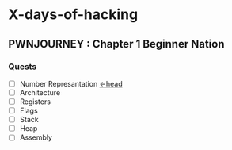 # X-days-of-hacking
## PWNJOURNEY : Chapter 1 Beginner Nation
### Quests
*  [ ] Number Represantation [<-head](https://github.com/fr334aks-TTW/15-days-of-hacking/tree/main/Winter/Number%20Representation)
*  [ ] Architecture
*  [ ] Registers
*  [ ] Flags
*  [ ] Stack
*  [ ] Heap
*  [ ] Assembly
